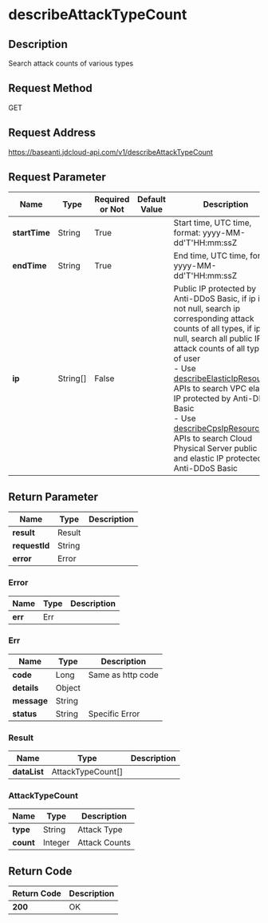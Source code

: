 # describeAttackTypeCount


## Description
Search attack counts of various types

## Request Method
GET

## Request Address
https://baseanti.jdcloud-api.com/v1/describeAttackTypeCount


## Request Parameter
|Name|Type|Required or Not|Default Value|Description|
|---|---|---|---|---|
|**startTime**|String|True| |Start time, UTC time, format: yyyy-MM-dd'T'HH:mm:ssZ|
|**endTime**|String|True| |End time, UTC time, format: yyyy-MM-dd'T'HH:mm:ssZ|
|**ip**|String[]|False| |Public IP protected by Anti-DDoS Basic, if ip is not null, search ip corresponding attack counts of all types, if ip is null, search all public IP attack counts of all types of user<br>- Use <a href="http://docs.jdcloud.com/anti-ddos-basic/api/describeelasticipresources">describeElasticIpResources</a> APIs to search VPC elastic IP protected by Anti-DDoS Basic<br>- Use <a href="http://docs.jdcloud.com/anti-ddos-basic/api/describecpsipresources">describeCpsIpResources</a> APIs to search Cloud Physical Server public IP and elastic IP protected by Anti-DDoS Basic<br>|


## Return Parameter
|Name|Type|Description|
|---|---|---|
|**result**|Result| |
|**requestId**|String| |
|**error**|Error| |

### Error
|Name|Type|Description|
|---|---|---|
|**err**|Err| |
### Err
|Name|Type|Description|
|---|---|---|
|**code**|Long|Same as http code|
|**details**|Object| |
|**message**|String| |
|**status**|String|Specific Error|
### Result
|Name|Type|Description|
|---|---|---|
|**dataList**|AttackTypeCount[]| |
### AttackTypeCount
|Name|Type|Description|
|---|---|---|
|**type**|String|Attack Type|
|**count**|Integer|Attack Counts|

## Return Code
|Return Code|Description|
|---|---|
|**200**|OK|
